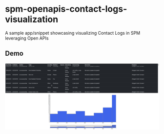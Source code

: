 # spm-openapis-contact-logs-visualization

A sample app/snippet showcasing visualizing Contact Logs in SPM leveraging Open APIs

## Demo

![Sampple of the App](contactlog-graph-table.gif)
